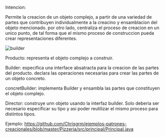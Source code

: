 Intencion: 

Permite la creacion de un objeto complejo, a partir de una variedad de partes que contribuyen individualmente a la creacino y ensamblacion del objeto mencionado. por otro lado, centraliza el proceso de creacion en un unico punto, de tal forma que el mismo proceso de construccion pueda crear representaciones diferentes.

![builder](https://user-images.githubusercontent.com/42417217/52248002-3d5c5480-28ba-11e9-8e3c-683a035ab9fd.png)

Producto: representa el objeto complejo a construir. 

Builder: especifica una interface absatracta para la creacion de las partes del producto. declara las operaciones necesarias para crear las partes de un objeto concreto.

concretBuilder: implementa Builder y ensambla las partes que constituyen el objeto complejo.

Director: construye unn objeto usando la interfaz builder. Solo deberia ser necesario especificar su tipo y asi poder reutilizar el mismo proceso para distintos tipos.


Ejemplo: https://github.com/Chrisgrm/ejemplos-patrones-creacionales/blob/master/Pizzeria/src/principal/Principal.java



